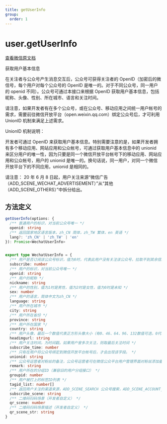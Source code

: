 ```yaml
---
title: getUserInfo
group:
  order: 1
---
```


# user.getUserInfo

[查看微信原文档](https://developers.weixin.qq.com/doc/offiaccount/User_Management/Get_users_basic_information_UnionID.html)

获取用户基本信息

在关注者与公众号产生消息交互后，公众号可获得关注者的 OpenID（加密后的微信号，每个用户对每个公众号的 OpenID 是唯一的。对于不同公众号，同一用户的 openid 不同）。公众号可通过本接口来根据 OpenID 获取用户基本信息，包括昵称、头像、性别、所在城市、语言和关注时间。

请注意，如果开发者有在多个公众号，或在公众号、移动应用之间统一用户帐号的需求，需要前往微信开放平台（open.weixin.qq.com）绑定公众号后，才可利用 UnionID 机制来满足上述需求。

UnionID 机制说明：

开发者可通过 OpenID 来获取用户基本信息。特别需要注意的是，如果开发者拥有多个移动应用、网站应用和公众帐号，可通过获取用户基本信息中的 unionid 来区分用户的唯一性，因为只要是同一个微信开放平台帐号下的移动应用、网站应用和公众帐号，用户的 unionid 是唯一的。换句话说，同一用户，对同一个微信开放平台下的不同应用，unionid 是相同的。

请注意： 20 年 6 月 8 日起，用户关注来源“微信广告（ADD_SCENE_WECHAT_ADVERTISEMENT）”从“其他（ADD_SCENE_OTHERS）”中拆分给出。

## 方法定义

```typescript
getUserInfo(options: {
  /** 普通用户的标识，对当前公众号唯一 */
  openid: string
  /** 返回国家地区语言版本，zh_CN 简体，zh_TW 繁体，en 英语 */
  lang?: 'zh_CN' | 'zh_TW' | 'en'
}): Promise<WechatUserInfo>


export type WechatUserInfo = {
  /** 用户是否订阅该公众号标识，值为0时，代表此用户没有关注该公众号，拉取不到其余信息。 */
  subscribe: number
  /** 用户的标识，对当前公众号唯一 */
  openid: string
  /** 用户的昵称 */
  nickname: string
  /** 用户的性别，值为1时是男性，值为2时是女性，值为0时是未知 */
  sex: number
  /** 用户的语言，简体中文为zh_CN */
  language: string
  /** 用户所在城市 */
  city: string
  /** 用户所在省份 */
  province: string
  /** 用户所在国家 */
  country: string
  /** 用户头像，最后一个数值代表正方形头像大小（有0、46、64、96、132数值可选，0代表640*640正方形头像），用户没有头像时该项为空。若用户更换头像，原有头像URL将失效。 */
  headimgurl: string
  /** 用户关注时间，为时间戳。如果用户曾多次关注，则取最后关注时间 */
  subscribe_time: number
  /** 只有在用户将公众号绑定到微信开放平台帐号后，才会出现该字段。 */
  unionid: string
  /** 公众号运营者对粉丝的备注，公众号运营者可在微信公众平台用户管理界面对粉丝添加备注 */
  remark: string
  /** 用户所在的分组ID（兼容旧的用户分组接口） */
  groupid: number
  /** 用户被打上的标签ID列表 */
  tagid_list: number[]
  /** 返回用户关注的渠道来源，ADD_SCENE_SEARCH 公众号搜索，ADD_SCENE_ACCOUNT_MIGRATION 公众号迁移，ADD_SCENE_PROFILE_CARD 名片分享，ADD_SCENE_QR_CODE 扫描二维码，ADD_SCENE_PROFILE_LINK 图文页内名称点击，ADD_SCENE_PROFILE_ITEM 图文页右上角菜单，ADD_SCENE_PAID 支付后关注，ADD_SCENE_WECHAT_ADVERTISEMENT 微信广告，ADD_SCENE_OTHERS 其他 */
  subscribe_scene: string
  /** 二维码扫码场景（开发者自定义） */
  qr_scene: number
  /** 二维码扫码场景描述（开发者自定义） */
  qr_scene_str: string
}
```
